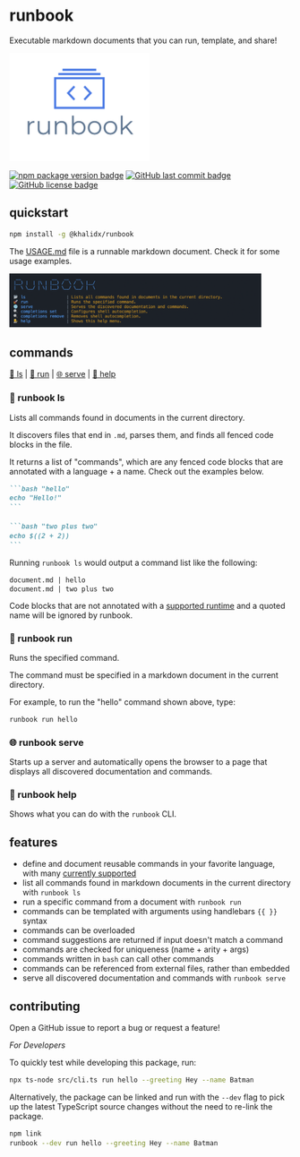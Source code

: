 # runbook

Executable markdown documents that you can run, template, and share!

<img src="https://raw.githubusercontent.com/khalidx/runbook/main/img/logo.png" alt="Runbook - Executable markdown documents that you can run, template, and share!" width="250px">

[![npm package version badge](https://img.shields.io/npm/v/@khalidx/runbook.svg?style=flat-square)](https://www.npmjs.com/package/@khalidx/runbook)
[![GitHub last commit badge](https://img.shields.io/github/last-commit/khalidx/runbook.svg?style=flat-square)](https://github.com/khalidx/runbook/commits/main)
[![GitHub license badge](https://img.shields.io/github/license/khalidx/runbook.svg?style=flat-square)](https://github.com/khalidx/runbook/blob/main/LICENSE)

## quickstart

```bash "install"
npm install -g @khalidx/runbook
```

The [USAGE.md](./USAGE.md) file is a runnable markdown document. Check it for some usage examples.

<img src="https://raw.githubusercontent.com/khalidx/runbook/main/img/screenshot.png" alt="Runbook - Command Line Interface Screenshot" width="450px">

## commands

[📂 ls](#runbook-ls) | [🚀 run](#runbook-run) | [🌐 serve](#runbook-serve) | [💁 help](#runbook-help)

### 📂 runbook ls

Lists all commands found in documents in the current directory.

It discovers files that end in `.md`, parses them, and finds
all fenced code blocks in the file.

It returns a list of "commands", which are any fenced code blocks
that are annotated with a language + a name. Check out the
examples below.

````markdown
```bash "hello"
echo "Hello!"
```

```bash "two plus two"
echo $((2 + 2))
```
````

Running `runbook ls` would output a command list like the following:

```text
document.md | hello
document.md | two plus two
```

Code blocks that are not annotated with a [supported runtime](USAGE.md#supported-runtimes) and a quoted name
will be ignored by runbook.

### 🚀 runbook run

Runs the specified command.

The command must be specified in a markdown document in the current directory.

For example, to run the "hello" command shown above, type:

```bash
runbook run hello
```

### 🌐 runbook serve

Starts up a server and automatically opens the browser to a page that displays all discovered documentation and commands.

### 💁 runbook help

Shows what you can do with the `runbook` CLI.

## features

- define and document reusable commands in your favorite language, with many [currently supported](USAGE.md#supported-runtimes)
- list all commands found in markdown documents in the current directory with `runbook ls`
- run a specific command from a document with `runbook run`
- commands can be templated with arguments using handlebars `{{ }}` syntax
- commands can be overloaded
- command suggestions are returned if input doesn't match a command
- commands are checked for uniqueness (name + arity + args)
- commands written in `bash` can call other commands
- commands can be referenced from external files, rather than embedded
- serve all discovered documentation and commands with `runbook serve`

## contributing

Open a GitHub issue to report a bug or request a feature!

*For Developers*

To quickly test while developing this package, run:

```bash "test"
npx ts-node src/cli.ts run hello --greeting Hey --name Batman
```

Alternatively, the package can be linked and run with the `--dev` flag to pick up the latest TypeScript source changes without the need to re-link the package.

```bash "link"
npm link
runbook --dev run hello --greeting Hey --name Batman
```
